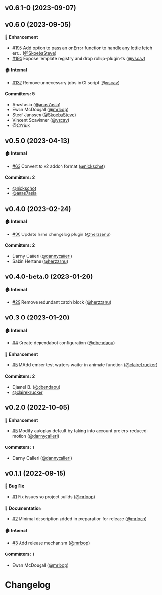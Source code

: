 
## v0.6.1-0 (2023-09-07)

## v0.6.0 (2023-09-05)

#### :rocket: Enhancement
* [#195](https://github.com/qonto/ember-lottie/pull/195) Add option to pass an onError function to handle any lottie fetch err… ([@SkoebaSteve](https://github.com/SkoebaSteve))
* [#194](https://github.com/qonto/ember-lottie/pull/194) Expose template registry and drop rollup-plugin-ts ([@vscav](https://github.com/vscav))

#### :house: Internal
* [#132](https://github.com/qonto/ember-lottie/pull/132) Remove unnecessary jobs in CI script ([@vscav](https://github.com/vscav))

#### Committers: 5
- Anastasia ([@anas7asia](https://github.com/anas7asia))
- Ewan McDougall ([@mrloop](https://github.com/mrloop))
- Steef Janssen ([@SkoebaSteve](https://github.com/SkoebaSteve))
- Vincent Scavinner ([@vscav](https://github.com/vscav))
- [@CYriuk](https://github.com/CYriuk)


## v0.5.0 (2023-04-13)

#### :house: Internal

- [#63](https://github.com/qonto/ember-lottie/pull/63) Convert to v2 addon format ([@nickschot](https://github.com/nickschot))

#### Committers: 2

- [@nickschot](https://github.com/nickschot)
- [@anas7asia](https://github.com/anas7asia)

## v0.4.0 (2023-02-24)

#### :house: Internal

- [#30](https://github.com/qonto/ember-lottie/pull/30) Update lerna changelog plugin ([@herzzanu](https://github.com/herzzanu))

#### Committers: 2

- Danny Calleri ([@dannycalleri](https://github.com/dannycalleri))
- Sabin Hertanu ([@herzzanu](https://github.com/herzzanu))

## v0.4.0-beta.0 (2023-01-26)

#### :house: Internal

- [#29](https://github.com/qonto/ember-lottie/pull/29) Remove redundant catch block ([@herzzanu](https://github.com/herzzanu))

## v0.3.0 (2023-01-20)

#### :house: Internal

- [#4](https://github.com/qonto/ember-lottie/pull/4) Create dependabot configuration ([@dbendaou](https://github.com/dbendaou))

#### :rocket: Enhancement

- [#5](https://github.com/qonto/ember-lottie/pull/21) MAdd ember test waiters waiter in animate function ([@clairekrucker](https://github.com/clairekrucker))

#### Committers: 2

- Djamel B. ([@dbendaou](https://github.com/dbendaou))
- [@clairekrucker](https://github.com/clairekrucker)

## v0.2.0 (2022-10-05)

#### :rocket: Enhancement

- [#5](https://github.com/qonto/ember-lottie/pull/5) Modify autoplay default by taking into account prefers-reduced-motion ([@dannycalleri](https://github.com/dannycalleri))

#### Committers: 1

- Danny Calleri ([@dannycalleri](https://github.com/dannycalleri))

## v0.1.1 (2022-09-15)

#### :bug: Bug Fix

- [#1](https://github.com/qonto/ember-lottie/pull/1) Fix issues so project builds ([@mrloop](https://github.com/mrloop))

#### :memo: Documentation

- [#2](https://github.com/qonto/ember-lottie/pull/2) Minimal description added in preparation for release ([@mrloop](https://github.com/mrloop))

#### :house: Internal

- [#3](https://github.com/qonto/ember-lottie/pull/3) Add release mechanism ([@mrloop](https://github.com/mrloop))

#### Committers: 1

- Ewan McDougall ([@mrloop](https://github.com/mrloop))

# Changelog
